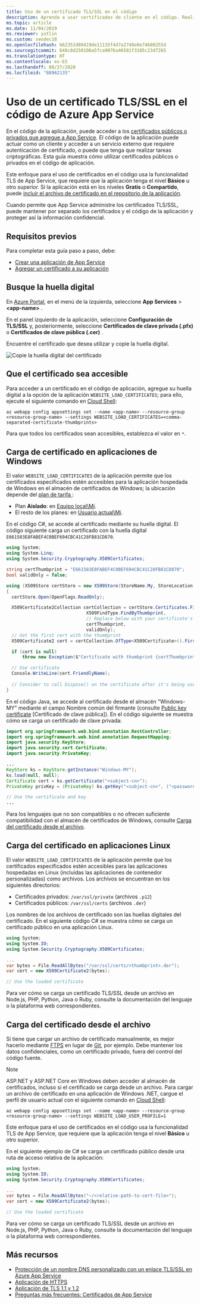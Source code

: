 ```yaml
---
title: Uso de un certificado TLS/SSL en el código
description: Aprenda a usar certificados de cliente en el código. Realice autenticación en recursos remotos con un certificado de cliente o ejecute tareas criptográficas con ellos.
ms.topic: article
ms.date: 11/04/2019
ms.reviewer: yutlin
ms.custom: seodec18
ms.openlocfilehash: b62352d09419de11135f4d7a2740e0e74b80255d
ms.sourcegitcommit: 648c8d250106a5fca9076a46581f3105c23d7265
ms.translationtype: HT
ms.contentlocale: es-ES
ms.lasthandoff: 08/27/2020
ms.locfileid: "88962135"
---
```

# <a name="use-a-tlsssl-certificate-in-your-code-in-azure-app-service"></a>Uso de un certificado TLS/SSL en el código de Azure App Service

En el código de la aplicación, puede acceder a los [certificados públicos o privados que agregue a App Service](configure-ssl-certificate.md). El código de la aplicación puede actuar como un cliente y acceder a un servicio externo que requiere autenticación de certificado, o puede que tenga que realizar tareas criptográficas. Esta guía muestra cómo utilizar certificados públicos o privados en el código de aplicación.

Este enfoque para el uso de certificados en el código usa la funcionalidad TLS de App Service, que requiere que la aplicación tenga el nivel **Básico** u otro superior. Si la aplicación está en los niveles **Gratis** o **Compartido**, puede [incluir el archivo de certificado en el repositorio de la aplicación](#load-certificate-from-file).

Cuando permite que App Service administre los certificados TLS/SSL, puede mantener por separado los certificados y el código de la aplicación y proteger así la información confidencial.

## <a name="prerequisites"></a>Requisitos previos

Para completar esta guía paso a paso, debe:

- [Crear una aplicación de App Service](./index.yml)
- [Agregar un certificado a su aplicación](configure-ssl-certificate.md)

## <a name="find-the-thumbprint"></a>Busque la huella digital

En <a href="https://portal.azure.com" target="_blank">Azure Portal</a>, en el menú de la izquierda, seleccione **App Services** >  **\<app-name>** .

En el panel izquierdo de la aplicación, seleccione **Configuración de TLS/SSL** y, posteriormente, seleccione **Certificados de clave privada (.pfx)** o **Certificados de clave pública (.cer)** .

Encuentre el certificado que desea utilizar y copie la huella digital.

![Copie la huella digital del certificado](./media/configure-ssl-certificate/create-free-cert-finished.png)

## <a name="make-the-certificate-accessible"></a>Que el certificado sea accesible

Para acceder a un certificado en el código de aplicación, agregue su huella digital a la opción de la aplicación `WEBSITE_LOAD_CERTIFICATES`; para ello, ejecute el siguiente comando en <a target="_blank" href="https://shell.azure.com" >Cloud Shell</a>:

```azurecli-interactive
az webapp config appsettings set --name <app-name> --resource-group <resource-group-name> --settings WEBSITE_LOAD_CERTIFICATES=<comma-separated-certificate-thumbprints>
```

Para que todos los certificados sean accesibles, establezca el valor en `*`.

## <a name="load-certificate-in-windows-apps"></a>Carga de certificado en aplicaciones de Windows

El valor `WEBSITE_LOAD_CERTIFICATES` de la aplicación permite que los certificados especificados estén accesibles para la aplicación hospedada de Windows en el almacén de certificados de Windows; la ubicación depende del [plan de tarifa ](overview-hosting-plans.md):

- Plan **Aislado**: en [Equipo local\Mi](/windows-hardware/drivers/install/local-machine-and-current-user-certificate-stores). 
- El resto de los planes: en [Usuario actual\Mi](/windows-hardware/drivers/install/local-machine-and-current-user-certificate-stores).

En el código C#, se accede al certificado mediante su huella digital. El código siguiente carga un certificado con la huella digital `E661583E8FABEF4C0BEF694CBC41C28FB81CD870`.

```csharp
using System;
using System.Linq;
using System.Security.Cryptography.X509Certificates;

string certThumbprint = "E661583E8FABEF4C0BEF694CBC41C28FB81CD870";
bool validOnly = false;

using (X509Store certStore = new X509Store(StoreName.My, StoreLocation.CurrentUser))
{
  certStore.Open(OpenFlags.ReadOnly);

  X509Certificate2Collection certCollection = certStore.Certificates.Find(
                              X509FindType.FindByThumbprint,
                              // Replace below with your certificate's thumbprint
                              certThumbprint,
                              validOnly);
  // Get the first cert with the thumbprint
  X509Certificate2 cert = certCollection.OfType<X509Certificate>().FirstOrDefault();

  if (cert is null)
      throw new Exception($"Certificate with thumbprint {certThumbprint} was not found");

  // Use certificate
  Console.WriteLine(cert.FriendlyName);
  
  // Consider to call Dispose() on the certificate after it's being used, avaliable in .NET 4.6 and later
}
```

En el código Java, se accede al certificado desde el almacén "Windows-MY" mediante el campo Nombre común del firmante (consulte [Public key certificate](https://en.wikipedia.org/wiki/Public_key_certificate) [Certificado de clave pública]). En el código siguiente se muestra cómo se carga un certificado de clave privada:

```java
import org.springframework.web.bind.annotation.RestController;
import org.springframework.web.bind.annotation.RequestMapping;
import java.security.KeyStore;
import java.security.cert.Certificate;
import java.security.PrivateKey;

...
KeyStore ks = KeyStore.getInstance("Windows-MY");
ks.load(null, null); 
Certificate cert = ks.getCertificate("<subject-cn>");
PrivateKey privKey = (PrivateKey) ks.getKey("<subject-cn>", ("<password>").toCharArray());

// Use the certificate and key
...
```

Para los lenguajes que no son compatibles o no ofrecen suficiente compatibilidad con el almacén de certificados de Windows, consulte [Carga del certificado desde el archivo](#load-certificate-from-file).

## <a name="load-certificate-in-linux-apps"></a>Carga del certificado en aplicaciones Linux

El valor `WEBSITE_LOAD_CERTIFICATES` de la aplicación permite que los certificados especificados estén accesibles para las aplicaciones hospedadas en Linux (incluidas las aplicaciones de contenedor personalizadas) como archivos. Los archivos se encuentran en los siguientes directorios:

- Certificados privados: `/var/ssl/private` (archivos `.p12`)
- Certificados públicos: `/var/ssl/certs` (archivos `.der`)

Los nombres de los archivos de certificado son las huellas digitales del certificado. En el siguiente código C# se muestra cómo se carga un certificado público en una aplicación Linux.

```csharp
using System;
using System.IO;
using System.Security.Cryptography.X509Certificates;

...
var bytes = File.ReadAllBytes("/var/ssl/certs/<thumbprint>.der");
var cert = new X509Certificate2(bytes);

// Use the loaded certificate
```

Para ver cómo se carga un certificado TLS/SSL desde un archivo en Node.js, PHP, Python, Java o Ruby, consulte la documentación del lenguaje o la plataforma web correspondientes.

## <a name="load-certificate-from-file"></a>Carga del certificado desde el archivo

Si tiene que cargar un archivo de certificado manualmente, es mejor hacerlo mediante [FTPS](deploy-ftp.md) en lugar de [Git](deploy-local-git.md), por ejemplo. Debe mantener los datos confidenciales, como un certificado privado, fuera del control del código fuente.

> [!NOTE]
> ASP.NET y ASP.NET Core en Windows deben acceder al almacén de certificados, incluso si el certificado se carga desde un archivo. Para cargar un archivo de certificado en una aplicación de Windows .NET, cargue el perfil de usuario actual con el siguiente comando en <a target="_blank" href="https://shell.azure.com" >Cloud Shell</a>:
>
> ```azurecli-interactive
> az webapp config appsettings set --name <app-name> --resource-group <resource-group-name> --settings WEBSITE_LOAD_USER_PROFILE=1
> ```
>
> Este enfoque para el uso de certificados en el código usa la funcionalidad TLS de App Service, que requiere que la aplicación tenga el nivel **Básico** u otro superior.

En el siguiente ejemplo de C# se carga un certificado público desde una ruta de acceso relativa de la aplicación:

```csharp
using System;
using System.IO;
using System.Security.Cryptography.X509Certificates;

...
var bytes = File.ReadAllBytes("~/<relative-path-to-cert-file>");
var cert = new X509Certificate2(bytes);

// Use the loaded certificate
```

Para ver cómo se carga un certificado TLS/SSL desde un archivo en Node.js, PHP, Python, Java o Ruby, consulte la documentación del lenguaje o la plataforma web correspondientes.

## <a name="more-resources"></a>Más recursos

* [Protección de un nombre DNS personalizado con un enlace TLS/SSL en Azure App Service](configure-ssl-bindings.md)
* [Aplicación de HTTPS](configure-ssl-bindings.md#enforce-https)
* [Aplicación de TLS 1.1 y 1.2](configure-ssl-bindings.md#enforce-tls-versions)
* [Preguntas más frecuentes: Certificados de App Service](./faq-configuration-and-management.md)